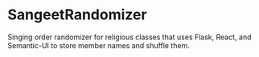 # SangeetRandomizer
Singing order randomizer for religious classes that uses Flask, React, and Semantic-UI to store member names and shuffle them.
